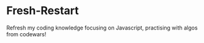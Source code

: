 # Fresh-Restart
Refresh my coding knowledge focusing on Javascript, 
practising with algos from codewars!
